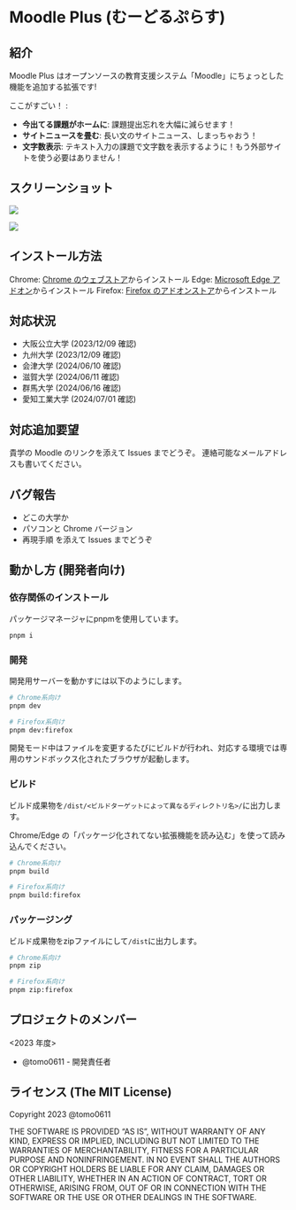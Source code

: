 # Moodle Plus (むーどるぷらす)

## 紹介

Moodle Plus はオープンソースの教育支援システム「Moodle」にちょっとした機能を追加する拡張です!

ここがすごい！ :

- **今出てる課題がホームに**: 課題提出忘れを大幅に減らせます！
- **サイトニュースを畳む**: 長い文のサイトニュース、しまっちゃおう！
- **文字数表示**: テキスト入力の課題で文字数を表示するように！もう外部サイトを使う必要はありません！

## スクリーンショット

![](./screenshots/screenshot_01.png)

![](./screenshots/screenshot_02.png)

## インストール方法

Chrome: [Chrome のウェブストア](https://chromewebstore.google.com/detail/moodle-plus/nncecmfhijadiddmmnajjaemlpnknplh)からインストール
Edge: [Microsoft Edge アドオン](https://microsoftedge.microsoft.com/addons/detail/odiokdoddkknajccbiclcbfjpbjijlhc)からインストール
Firefox: [Firefox のアドオンストア](https://addons.mozilla.org/ja/firefox/addon/moodle-plus/)からインストール

## 対応状況

- 大阪公立大学 (2023/12/09 確認)
- 九州大学 (2023/12/09 確認)
- 会津大学 (2024/06/10 確認)
- 滋賀大学 (2024/06/11 確認)
- 群馬大学 (2024/06/16 確認)
- 愛知工業大学 (2024/07/01 確認)

## 対応追加要望

貴学の Moodle のリンクを添えて Issues までどうぞ。
連絡可能なメールアドレスも書いてください。

## バグ報告

- どこの大学か
- パソコンと Chrome バージョン
- 再現手順
  を添えて Issues までどうぞ

## 動かし方 (開発者向け)

### 依存関係のインストール

パッケージマネージャにpnpmを使用しています。

```bash
pnpm i
```

### 開発

開発用サーバーを動かすには以下のようにします。

```bash
# Chrome系向け
pnpm dev

# Firefox系向け
pnpm dev:firefox
```

開発モード中はファイルを変更するたびにビルドが行われ、対応する環境では専用のサンドボックス化されたブラウザが起動します。

### ビルド

ビルド成果物を`/dist/<ビルドターゲットによって異なるディレクトリ名>/`に出力します。

Chrome/Edge の「パッケージ化されてない拡張機能を読み込む」を使って読み込んでください。

```bash
# Chrome系向け
pnpm build

# Firefox系向け
pnpm build:firefox
```

### パッケージング

ビルド成果物をzipファイルにして`/dist`に出力します。

```bash
# Chrome系向け
pnpm zip

# Firefox系向け
pnpm zip:firefox
```

## プロジェクトのメンバー

<2023 年度>

- @tomo0611 - 開発責任者

## ライセンス (The MIT License)

Copyright 2023 @tomo0611

THE SOFTWARE IS PROVIDED “AS IS”, WITHOUT WARRANTY OF ANY KIND, EXPRESS OR IMPLIED, INCLUDING BUT NOT LIMITED TO THE WARRANTIES OF MERCHANTABILITY, FITNESS FOR A PARTICULAR PURPOSE AND NONINFRINGEMENT. IN NO EVENT SHALL THE AUTHORS OR COPYRIGHT HOLDERS BE LIABLE FOR ANY CLAIM, DAMAGES OR OTHER LIABILITY, WHETHER IN AN ACTION OF CONTRACT, TORT OR OTHERWISE, ARISING FROM, OUT OF OR IN CONNECTION WITH THE SOFTWARE OR THE USE OR OTHER DEALINGS IN THE SOFTWARE.
